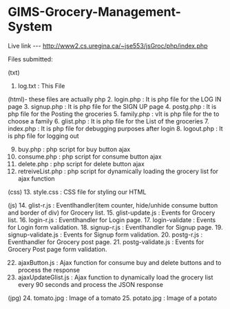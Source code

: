 # GIMS-Grocery-Management-System

Live link ---  http://www2.cs.uregina.ca/~jse553/jsGroc/php/index.php 

Files submitted:

(txt)
1. log.txt : This File


(html)- these files are actually php
2. login.php : It is php file for the LOG IN page
3. signup.php : It is php file for the SIGN UP page
4. postg.php : It is php file for the Posting the groceries 
5. family.php : vIt is php file for the to choose a family 
6. glist.php : It is php file for the List of the groceries
7. index.php : It is php file for debugging purposes after login
8. logout.php : It is php file for logging out

9. buy.php : php script for buy button ajax
10. consume.php : php script for consume button ajax
11. delete.php : php script for delete button ajax
12. retreiveList.php : php script for dynamically loading the grocery list for ajax function


(css)
13. style.css : CSS file for styling our HTML


(js)
14. glist-r.js : Eventlhandler(item counter, hide/unhide consume button and border of div) for Grocery list.
15. glist-update.js : Events for Grocery list.
16. login-r.js : Eventlhandler for Login page.
17. login-validate : Events for Login form validation.
18. signup-r.js : Eventlhandler for Signup page.
19. signup-validate.js : Events for Signup form validation.
20. postg-r.js :  Eventhandler for Grocery post page.
21. postg-validate.js : Events for Grocery Post page form validation.

22. ajaxButton.js : Ajax function for consume buy and delete buttons and to process the response
23. ajaxUpdateGlist.js : Ajax function to dynamically load the grocery list every 90 seconds and process the JSON response


(jpg)
24. tomato.jpg : Image of a tomato
25. potato.jpg : Image of a potato
